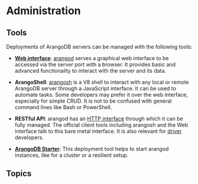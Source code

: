 Administration
==============

Tools
-----

Deployments of ArangoDB servers can be managed with the following tools:

- [**Web interface**](): [arangod]() serves a graphical web interface to be accessed via the server port with a browser. It provides basic and advanced functionality to interact with the server and its data.

- **ArangoShell**: [arangosh]() is a V8 shell to interact with any local or remote ArangoDB server through a JavaScript interface. It can be used to automate tasks. Some developers may prefer it over the web interface, especially for simple CRUD. It is not to be confused with general command lines like Bash or PowerShell.

- **RESTful API**: arangod has an [HTTP interface]() through which it can be fully managed. The official client tools including arangosh and the Web interface talk to this bare metal interface. It is also relevant for [driver]() developers.

- [**ArangoDB Starter**](): This deployment tool helps to start arangod instances, like for a cluster or a resilient setup.

<!-- In case of a cluster, the web interface can be reached via any of the coordinators. (?) -->

Topics
------
